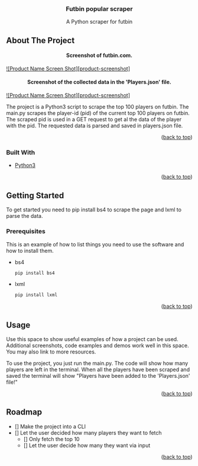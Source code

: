 <div id="top"></div>


<h3 align="center">Futbin popular scraper</h3>

  <p align="center">
    A Python scraper for futbin </p>
</div>


<!-- ABOUT THE PROJECT -->
## About The Project

<h4 align="center">Screenshot of futbin.com.</h4>

[![Product Name Screen Shot][product-screenshot]](images/futbin_screenshot.png)

<h4 align="center">Screenshot of the collected data in the 'Players.json' file.</h4>

[![Product Name Screen Shot][product-screenshot]](images/json_screenshot.png)

The project is a Python3 script to scrape the top 100 players on futbin.
The main.py scrapes the player-id (pid) of the current top 100 players on futbin. 
The scraped pid is used in a GET request to get al the data of the player with the pid. 
The requested data is parsed and saved in players.json file. 

<p align="right">(<a href="#top">back to top</a>)</p>



### Built With

* [Python3](https://www.python.org/)

<p align="right">(<a href="#top">back to top</a>)</p>



<!-- GETTING STARTED -->
## Getting Started

To get started you need to pip install bs4 to scrape the page and lxml to parse the data.

### Prerequisites

This is an example of how to list things you need to use the software and how to install them.
* bs4
  ```sh
  pip install bs4
  ```
* lxml
  ```sh
  pip install lxml
  ```
<p align="right">(<a href="#top">back to top</a>)</p>



<!-- USAGE EXAMPLES -->
## Usage

Use this space to show useful examples of how a project can be used. Additional screenshots, code examples and demos work well in this space. You may also link to more resources.

To use the project, you just run the main.py. The code will show how many players are left in the terminal. When all the players have been scraped and saved the terminal will show "Players have been added to the 'Players.json' file!"

<p align="right">(<a href="#top">back to top</a>)</p>



<!-- ROADMAP -->
## Roadmap

- [] Make the project into a CLI
- [] Let the user decided how many players they want to fetch
    - [] Only fetch the top 10
    - [] Let the user decide how many they want via input


<p align="right">(<a href="#top">back to top</a>)</p>


<!-- CONTACT
## Contact

Name - [@twitter_handle](https://twitter.com/twitter_handle) - email@email_client.com

Project Link: [https://github.com/github_username/repo_name](https://github.com/github_username/repo_name)

<p align="right">(<a href="#top">back to top</a>)</p> -->
